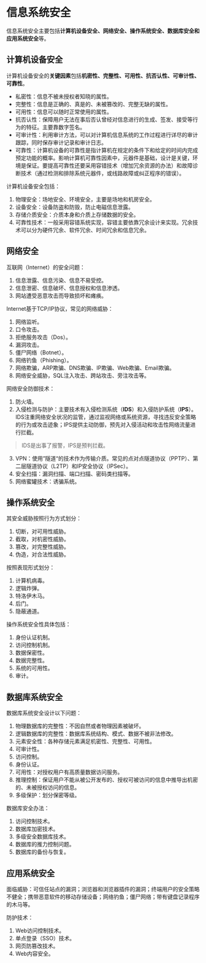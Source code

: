 # 信息系统安全

信息系统安全主要包括**计算机设备安全、网络安全、操作系统安全、数据库安全和应用系统安全**等。

## 计算机设备安全

计算机设备安全的**关键因素**包括**机密性、完整性、可用性、抗否认性、可审计性、可靠性**。

* 私密性：信息不被未授权者知晓的属性。
* 完整性：信息是正确的、真是的、未被篡改的、完整无缺的属性。
* 可用性：信息可以随时正常使用的属性。
* 抗否认性：保障用户无法在事后否认曾经对信息进行的生成、签发、接受等行为的特征。主要靠数字签名。
* 可审计性：利用审计方法，可以对计算机信息系统的工作过程进行详尽的审计跟踪，同时保存审计记录和审计日志。
* 可靠性：计算机设备的可靠性是指计算机在规定的条件下和给定的时间内完成预定功能的概率。影响计算机可靠性因素中，元器件是基础，设计是关键，环境是保证。要提高可靠性还要采用容错技术（增加冗余资源的办法）和故障诊断技术（通过检测和排除系统元器件，或线路故障或纠正程序的错误）。

计算机设备安全包括：

1. 物理安全：场地安全、环境安全，主要是场地和机房安全。
2. 设备安全：设备防盗和防毁，防止电磁信息泄露。
3. 存储介质安全：介质本身和介质上存储数据的安全。
4. 可靠性技术：一般采用容错系统实现，容错主要依靠冗余设计来实现。冗余技术可以分为硬件冗余、软件冗余、时间冗余和信息冗余。

## 网络安全

互联网（Internet）的安全问题：

1. 信息泄露、信息污染、信息不易受控。
2. 信息泄密、信息破坏、信息授权和信息渗透。
3. 网站遭受恶意攻击而导致损坏和瘫痪。

Internet基于TCP/IP协议，常见的网络威胁：

1. 网络监听。
2. 口令攻击。
3. 拒绝服务攻击（Dos）。
4. 漏洞攻击。
5. 僵尸网络（Botnet）。
6. 网络钓鱼（Phishing）。
7. 网络欺骗，ARP欺骗、DNS欺骗、IP欺骗、Web欺骗、Email欺骗。
8. 网络安全威胁，SQL注入攻击、跨站攻击、旁注攻击等。

网络安全防御技术：

1. 防火墙。
2. 入侵检测与防护：主要技术有入侵检测系统（**IDS**）和入侵防护系统（**IPS**）。IDS注重网络安全状况的监管，通过监视网络或系统资源，寻找违反安全策略的行为或攻击迹象；IPS提供主动防御，预先对入侵活动和攻击性网络流量进行拦截。 

> IDS是出事了报警，IPS是预判拦截。

3. VPN：使用”隧道“的技术作为传输介质。常见的点对点隧道协议（PPTP）、第二层隧道协议（L2TP）和IP安全协议（IPSec）。
4. 安全扫描：漏洞扫描、端口扫描、密码类扫描等。
5. 网络蜜罐技术：诱骗系统。

## 操作系统安全

其安全威胁按照行为方式划分：

1. 切断，对可用性威胁。
2. 截取，对机密性威胁。
3. 篡改，对完整性威胁。
4. 伪造，对合法性威胁。

按照表现形式划分：

1. 计算机病毒。
2. 逻辑炸弹。
3. 特洛伊木马。
4. 后门。
5. 隐蔽通道。

操作系统安全性具体包括：

1. 身份认证机制。
2. 访问控制机制。
3. 数据保密性。
4. 数据完整性。
5. 系统的可用性。
6. 审计。

## 数据库系统安全

数据库系统安全设计以下问题：

1. 物理数据库的完整性：不因自然或者物理因素被破坏。
2. 逻辑数据库的完整性：数据库系统结构、模式、数据不被非法修改。
3. 元素安全性：各种存储元素满足机密性、完整性、可用性。
4. 可审计性。
5. 访问控制。
6. 身份认证。
7. 可用性：对授权用户有高质量数据访问服务。
8. 推理控制：保证用户不能从被公开发布的、授权可被访问的信息中推导出机密的、未被授权访问的信息。
9. 多级保护：划分保密等级。

数据库安全办法：

1. 访问控制技术。
2. 数据库加密技术。
3. 多级安全数据库技术。
4. 数据库的推力控制问题。
5. 数据库的备份与恢复。

## 应用系统安全

面临威胁：可信任站点的漏洞；浏览器和浏览器插件的漏洞；终端用户的安全策略不健全；携带恶意软件的移动存储设备；网络钓鱼；僵尸网络；带有键盘记录程序的木马等。

防护技术：

1. Web访问控制技术。
2. 单点登录（SSO）技术。
3. 网页防篡改技术。
4. Web内容安全。

